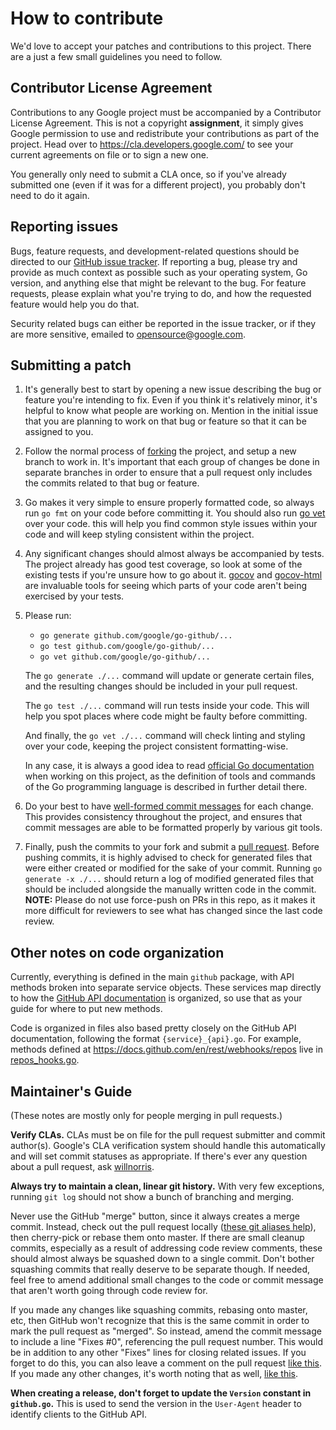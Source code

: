 # How to contribute #

We'd love to accept your patches and contributions to this project. There are
a just a few small guidelines you need to follow.


## Contributor License Agreement ##

Contributions to any Google project must be accompanied by a Contributor
License Agreement. This is not a copyright **assignment**, it simply gives
Google permission to use and redistribute your contributions as part of the
project. Head over to <https://cla.developers.google.com/> to see your current
agreements on file or to sign a new one.

You generally only need to submit a CLA once, so if you've already submitted one
(even if it was for a different project), you probably don't need to do it
again.


## Reporting issues ##

Bugs, feature requests, and development-related questions should be directed to
our [GitHub issue tracker](https://github.com/google/go-github/issues).  If
reporting a bug, please try and provide as much context as possible such as
your operating system, Go version, and anything else that might be relevant to
the bug.  For feature requests, please explain what you're trying to do, and
how the requested feature would help you do that.

Security related bugs can either be reported in the issue tracker, or if they
are more sensitive, emailed to <opensource@google.com>.

## Submitting a patch ##

1. It's generally best to start by opening a new issue describing the bug or
   feature you're intending to fix. Even if you think it's relatively minor,
   it's helpful to know what people are working on. Mention in the initial issue
   that you are planning to work on that bug or feature so that it can be
   assigned to you.

2. Follow the normal process of [forking][] the project, and setup a new branch
   to work in. It's important that each group of changes be done in separate
   branches in order to ensure that a pull request only includes the commits
   related to that bug or feature.

3. Go makes it very simple to ensure properly formatted code, so always run
   `go fmt` on your code before committing it. You should also run
   [go vet][] over your code. this will help you find common style issues within
   your code and will keep styling consistent within the project.

4. Any significant changes should almost always be accompanied by tests. The
   project already has good test coverage, so look at some of the existing tests
   if you're unsure how to go about it. [gocov][] and [gocov-html][]
   are invaluable tools for seeing which parts of your code aren't being
   exercised by your tests.

5. Please run:
   * `go generate github.com/google/go-github/...`
   * `go test github.com/google/go-github/...`
   * `go vet github.com/google/go-github/...`

   The `go generate ./...` command will update or generate certain files, and
   the resulting changes should be included in your pull request.

   The `go test ./...` command will run tests inside your code. This will help
   you spot places where code might be faulty before committing.

   And finally, the `go vet ./...` command will check linting and styling over
   your code, keeping the project consistent formatting-wise.

   In any case, it is always a good idea to read [official Go documentation][]
   when working on this project, as the definition of tools and commands of the
   Go programming language is described in further detail there.

6. Do your best to have [well-formed commit messages][] for each change. This
   provides consistency throughout the project, and ensures that commit messages
   are able to be formatted properly by various git tools.

7. Finally, push the commits to your fork and submit a [pull request][]. Before
   pushing commits, it is highly advised to check for generated files that were
   either created or modified for the sake of your commit. Running
   `go generate -x ./...` should return a log of modified generated files that
   should be included alongside the manually written code in the commit.
   **NOTE:** Please do not use force-push on PRs in this repo, as it makes it
   more difficult for reviewers to see what has changed since the last code
   review.

[official Go documentation]: https://pkg.go.dev/std
[forking]: https://help.github.com/articles/fork-a-repo
[go vet]: https://pkg.go.dev/cmd/vet
[gocov]: https://github.com/axw/gocov
[gocov-html]: https://github.com/matm/gocov-html
[well-formed commit messages]: http://tbaggery.com/2008/04/19/a-note-about-git-commit-messages.html
[squash]: http://git-scm.com/book/en/Git-Tools-Rewriting-History#Squashing-Commits
[pull request]: https://help.github.com/articles/creating-a-pull-request


## Other notes on code organization ##

Currently, everything is defined in the main `github` package, with API methods
broken into separate service objects. These services map directly to how
the [GitHub API documentation][] is organized, so use that as your guide for
where to put new methods.

Code is organized in files also based pretty closely on the GitHub API
documentation, following the format `{service}_{api}.go`. For example, methods
defined at <https://docs.github.com/en/rest/webhooks/repos> live in
[repos_hooks.go][].

[GitHub API documentation]: https://docs.github.com/en/rest
[repos_hooks.go]: https://github.com/google/go-github/blob/master/github/repos_hooks.go


## Maintainer's Guide ##

(These notes are mostly only for people merging in pull requests.)

**Verify CLAs.** CLAs must be on file for the pull request submitter and commit
author(s). Google's CLA verification system should handle this automatically
and will set commit statuses as appropriate. If there's ever any question about
a pull request, ask [willnorris](https://github.com/willnorris).

**Always try to maintain a clean, linear git history.** With very few
exceptions, running `git log` should not show a bunch of branching and merging.

Never use the GitHub "merge" button, since it always creates a merge commit.
Instead, check out the pull request locally ([these git aliases
help][git-aliases]), then cherry-pick or rebase them onto master. If there are
small cleanup commits, especially as a result of addressing code review
comments, these should almost always be squashed down to a single commit. Don't
bother squashing commits that really deserve to be separate though. If needed,
feel free to amend additional small changes to the code or commit message that
aren't worth going through code review for.

If you made any changes like squashing commits, rebasing onto master, etc, then
GitHub won't recognize that this is the same commit in order to mark the pull
request as "merged". So instead, amend the commit message to include a line
"Fixes #0", referencing the pull request number. This would be in addition to
any other "Fixes" lines for closing related issues. If you forget to do this,
you can also leave a comment on the pull request [like this][rebase-comment].
If you made any other changes, it's worth noting that as well, [like
this][modified-comment].

[git-aliases]: https://github.com/willnorris/dotfiles/blob/d640d010c23b1116bdb3d4dc12088ed26120d87d/git/.gitconfig#L13-L15
[rebase-comment]: https://github.com/google/go-github/pull/277#issuecomment-183035491
[modified-comment]: https://github.com/google/go-github/pull/280#issuecomment-184859046

**When creating a release, don't forget to update the `Version` constant in `github.go`.** This is used to 
send the version in the `User-Agent` header to identify clients to the GitHub API.
